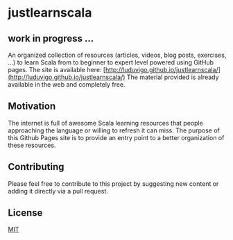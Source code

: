 # justlearnscala

## work in progress ...

An organized collection of resources (articles, videos, blog posts, exercises, ...) to learn Scala from to beginner to expert level powered using GitHub pages.
The site is available here: [http://luduvigo.github.io/justlearnscala/](http://luduvigo.github.io/justlearnscala/)
The material provided is already available in the web and completely free.

## Motivation

The internet is full of awesome Scala learning resources that people approaching the language or willing to refresh it can miss. The purpose of this Github Pages site is to provide an entry point to a better organization of these resources.

## Contributing

Please feel free to contribute to this project by suggesting new content or adding it directly via a pull request.

## License

[MIT](http://opensource.org/licenses/MIT)
